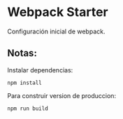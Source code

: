 # Webpack Starter

Configuración inicial de webpack.

## Notas:

Instalar dependencias:
```
npm install
```
Para construir version de produccion:
```
npm run build
```

